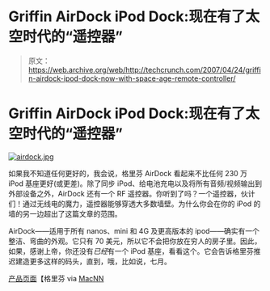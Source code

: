 # Griffin AirDock iPod Dock:现在有了太空时代的“遥控器”

> 原文：<https://web.archive.org/web/http://techcrunch.com/2007/04/24/griffin-airdock-ipod-dock-now-with-space-age-remote-controller/>

# Griffin AirDock iPod Dock:现在有了太空时代的“遥控器”

[![airdock.jpg](img/9f5285752823cef3962355a1a05ef998.png)](https://web.archive.org/web/20130628171905/http://old.crunchgear.com/wp-content/uploads/airdock.jpg "airdock.jpg")

如果我不知道任何更好的，我会说，格里芬 AirDock 看起来不比任何 230 万 iPod 基座更好(或更差)。除了同步 iPod、给电池充电以及将所有音频/视频输出到外部设备之外，AirDock 还有一个 RF 遥控器。你听到了吗？一个遥控器，伙计们！通过无线电的魔力，遥控器能够穿透大多数墙壁。为什么你会在你的 iPod 的墙的另一边超出了这篇文章的范围。

AirDock——适用于所有 nanos、mini 和 4G 及更高版本的 ipod——确实有一个整洁、弯曲的外观。它只有 70 美元，所以它不会把你放在穷人的房子里。因此，如果，感谢上帝，你还没有*已经*有一个 iPod 基座，看看这个。它会告诉格里芬推迟建造更多这样的码头，直到，哦，比如说，七月。

[产品页面](https://web.archive.org/web/20130628171905/http://www.griffintechnology.com/products/airdock/)【格里芬 via [MacNN](https://web.archive.org/web/20130628171905/http://www.macnn.com/articles/07/04/23/griffins.airdock.for.ipod/)